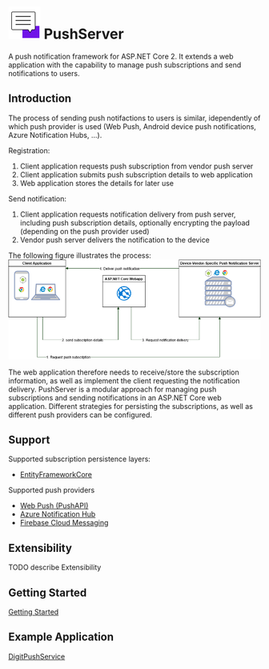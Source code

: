 # ![logo](/logo.png) PushServer
A push notification framework for ASP.NET Core 2. It extends a web application with the capability to manage push subscriptions and send notifications to users.

## Introduction
The process of sending push notifactions to users is similar, idependently of which push provider is used (Web Push, Android device push notifications, Azure Notification Hubs, ...).

Registration:
1. Client application requests push subscription from vendor push server
1. Client application submits push subscription details to web application
1. Web application stores the details for later use

Send notification:
1. Client application requests notification delivery from push server, including push subscription details, optionally encrypting the payload (depending on the push provider used)
1. Vendor push server delivers the notification to the device

The following figure illustrates the process:
![push notification process](/diagram.png)

The web application therefore needs to receive/store the subscription information, as well as implement the client requesting the notification delivery.
PushServer is a modular approach for managing push subscriptions and sending notifications in an ASP.NET Core web application.
Different strategies for persisting the subscriptions, as well as different push providers can be configured.

## Support
Supported subscription persistence layers:
* [EntityFrameworkCore](https://github.com/aspnet/EntityFrameworkCore)

Supported push providers
* [Web Push (PushAPI)](https://developer.mozilla.org/en-US/docs/Web/API/Push_API)
* [Azure Notification Hub](https://docs.microsoft.com/en-us/azure/notification-hubs/)
* [Firebase Cloud Messaging](https://firebase.google.com/docs/cloud-messaging/)

## Extensibility
TODO describe Extensibility
## Getting Started
[Getting Started](https://github.com/tuwrraphael/PushServer/wiki/Getting-Started)
## Example Application
[DigitPushService](https://github.com/tuwrraphael/DigitPushService)

